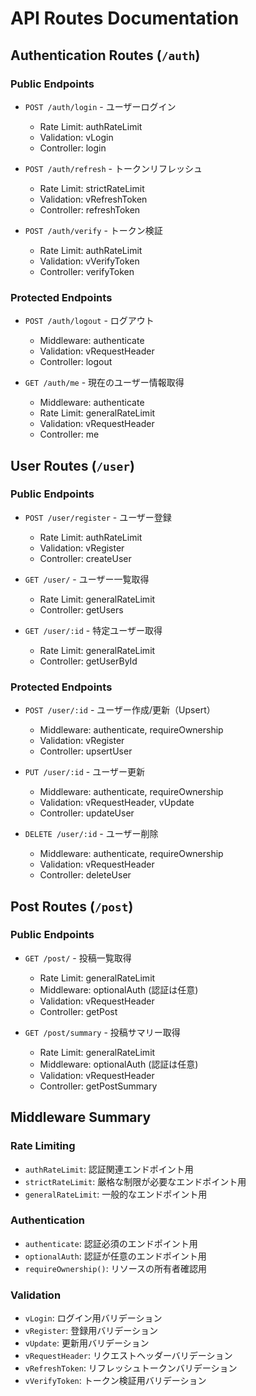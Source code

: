 # API Routes Documentation

## Authentication Routes (`/auth`)

### Public Endpoints
- `POST /auth/login` - ユーザーログイン
  - Rate Limit: authRateLimit
  - Validation: vLogin
  - Controller: login

- `POST /auth/refresh` - トークンリフレッシュ  
  - Rate Limit: strictRateLimit
  - Validation: vRefreshToken
  - Controller: refreshToken

- `POST /auth/verify` - トークン検証
  - Rate Limit: authRateLimit
  - Validation: vVerifyToken
  - Controller: verifyToken

### Protected Endpoints
- `POST /auth/logout` - ログアウト
  - Middleware: authenticate
  - Validation: vRequestHeader
  - Controller: logout

- `GET /auth/me` - 現在のユーザー情報取得
  - Middleware: authenticate
  - Rate Limit: generalRateLimit
  - Validation: vRequestHeader
  - Controller: me

## User Routes (`/user`)

### Public Endpoints
- `POST /user/register` - ユーザー登録
  - Rate Limit: authRateLimit
  - Validation: vRegister
  - Controller: createUser

- `GET /user/` - ユーザー一覧取得
  - Rate Limit: generalRateLimit
  - Controller: getUsers

- `GET /user/:id` - 特定ユーザー取得
  - Rate Limit: generalRateLimit
  - Controller: getUserById

### Protected Endpoints
- `POST /user/:id` - ユーザー作成/更新（Upsert）
  - Middleware: authenticate, requireOwnership
  - Validation: vRegister
  - Controller: upsertUser

- `PUT /user/:id` - ユーザー更新
  - Middleware: authenticate, requireOwnership
  - Validation: vRequestHeader, vUpdate
  - Controller: updateUser

- `DELETE /user/:id` - ユーザー削除
  - Middleware: authenticate, requireOwnership
  - Validation: vRequestHeader
  - Controller: deleteUser

## Post Routes (`/post`)

### Public Endpoints
- `GET /post/` - 投稿一覧取得
  - Rate Limit: generalRateLimit
  - Middleware: optionalAuth (認証は任意)
  - Validation: vRequestHeader
  - Controller: getPost

- `GET /post/summary` - 投稿サマリー取得
  - Rate Limit: generalRateLimit
  - Middleware: optionalAuth (認証は任意)
  - Validation: vRequestHeader
  - Controller: getPostSummary

## Middleware Summary

### Rate Limiting
- `authRateLimit`: 認証関連エンドポイント用
- `strictRateLimit`: 厳格な制限が必要なエンドポイント用
- `generalRateLimit`: 一般的なエンドポイント用

### Authentication
- `authenticate`: 認証必須のエンドポイント用
- `optionalAuth`: 認証が任意のエンドポイント用
- `requireOwnership()`: リソースの所有者確認用

### Validation
- `vLogin`: ログイン用バリデーション
- `vRegister`: 登録用バリデーション
- `vUpdate`: 更新用バリデーション
- `vRequestHeader`: リクエストヘッダーバリデーション
- `vRefreshToken`: リフレッシュトークンバリデーション
- `vVerifyToken`: トークン検証用バリデーション